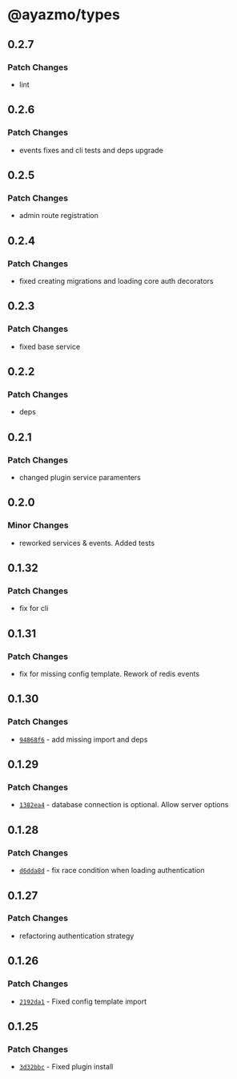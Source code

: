 # @ayazmo/types

## 0.2.7

### Patch Changes

- lint

## 0.2.6

### Patch Changes

- events fixes and cli tests and deps upgrade

## 0.2.5

### Patch Changes

- admin route registration

## 0.2.4

### Patch Changes

- fixed creating migrations and loading core auth decorators

## 0.2.3

### Patch Changes

- fixed base service

## 0.2.2

### Patch Changes

- deps

## 0.2.1

### Patch Changes

- changed plugin service paramenters

## 0.2.0

### Minor Changes

- reworked services & events. Added tests

## 0.1.32

### Patch Changes

- fix for cli

## 0.1.31

### Patch Changes

- fix for missing config template. Rework of redis events

## 0.1.30

### Patch Changes

- [`94868f6`](https://github.com/ayazmojs/ayazmo/commit/94868f633a362df0b8ce8757c4627b69393fbafa) - add missing import and deps

## 0.1.29

### Patch Changes

- [`1382ea4`](https://github.com/ayazmojs/ayazmo/commit/1382ea45373d8ad96706736940d711c7c776ef4a) - database connection is optional. Allow server options

## 0.1.28

### Patch Changes

- [`d6dda8d`](https://github.com/ayazmojs/ayazmo/commit/d6dda8d673047abc5646448f7414686f247d3078) - fix race condition when loading authentication

## 0.1.27

### Patch Changes

- refactoring authentication strategy

## 0.1.26

### Patch Changes

- [`2192da1`](https://github.com/ayazmojs/ayazmo/commit/2192da14c409bcc5f66f9d029cb269570163e130) - Fixed config template import

## 0.1.25

### Patch Changes

- [`3d32bbc`](https://github.com/ayazmojs/ayazmo/commit/3d32bbc1160c9f98446bf387555776bc4deb2089) - Fixed plugin install
